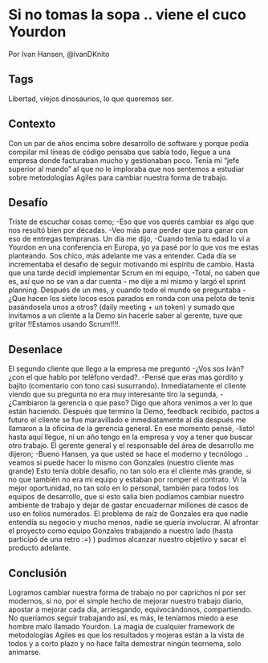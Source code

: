 Si no tomas la sopa .. viene el cuco Yourdon
====
Por Ivan Hansen, @ivanDKnito

Tags
----
Libertad, viejos dinosaurios, lo que queremos ser.

Contexto
------
Con un par de años encima sobre desarrollo de software y porque podía compilar mil líneas de código pensaba que sabía todo, llegue a una empresa donde facturaban mucho y gestionaban poco. Tenía mi “jefe superior al mando” al que no le imploraba que nos sentemos a estudiar sobre metodologías Agiles para cambiar nuestra forma de trabajo. 

Desafío 
-----
Triste de escuchar cosas como; 
-Eso que vos querés cambiar es algo que nos resultó bien por décadas. 
-Veo más para perder que para ganar con eso de entregas tempranas.
Un día me dijo, -Cuando tenía tu edad lo vi a Yourdon en una conferencia en Europa, yo ya pasé por lo que vos me estas planteando. Sos chico, más adelante me vas a entender.
Cada día se incrementaba el desafío de seguir motivando mi espíritu de cambio. Hasta que una tarde decidí implementar Scrum en mi equipo, -Total, no saben que es, así que no se van a dar cuenta - me dije a mi mismo y largó el sprint planning.
Después de un mes, y cuando todo el mundo se preguntaba -¿Que hacen los siete locos esos parados en ronda con una pelota de tenis pasándosela unos a otros? (daily meeting + un token) y sumado que invitamos a un cliente a la Demo sin hacerle saber al gerente, tuve que gritar !!Estamos usando Scrum!!!!. 

Desenlace
-----
El segundo cliente que llego a la empresa me preguntó -¿Vos sos Iván? ¿con el que hablo por teléfono verdad?. -Pensé que eras mas gordito y bajito (comentario con tono casi susurrando). Inmediatamente el cliente viendo que su pregunta no era muy interesante tiro la segunda, -¿Cambiaron la gerencia o que paso? Digo que ahora venimos a ver lo que están haciendo.
Después que termino la Demo, feedback recibido, pactos a futuro el cliente se fue maravillado e inmediatamente al día después me llamaron a la oficina de la gerencia general. En ese momento pensé, -listo! hasta aquí llegue, ni un año tengo en la empresa y voy a tener que buscar otro trabajo.
El gerente general y el responsable del área de desarrollo me dijeron; -Bueno Hansen, ya que usted se hace el moderno y tecnólogo .. veamos si puede hacer lo mismo con Gonzales (nuestro cliente mas grande)
Esto tenía doble desafío, no tan solo era el cliente más grande, si no que también no era mi equipo y estaban por romper el contrato.
Vi la mejor oportunidad, no tan solo en lo personal, también para todos los equipos de desarrollo, que si esto salía bien podíamos cambiar nuestro ambiente de  trabajo y dejar de gastar encuadernar millones de casos de uso en folios numerados. 
El problema de raíz de Gonzales era que nadie entendía su negocio y mucho menos, nadie se quería involucrar. Al afrontar el proyecto como equipo Gonzales trabajando a nuestro lado (hasta participó de una retro :=) ) pudimos alcanzar nuestro objetivo y sacar el producto adelante.


Conclusión
-----
Logramos cambiar nuestra forma de trabajo no por caprichos ni por ser modernos, si no, por el simple hecho de mejorar nuestro trabajo diario, apostar a mejorar cada día, arriesgando, equivocándonos, compartiendo. No queríamos seguir trabajando así, es más, le teníamos miedo a ese hombre malo llamado Yourdon. 
La magia de cualquier framework de metodologías Agiles es que los resultados y mojeras están a la vista de todos y a corto plazo y no hace falta demostrar ningún teornema, solo animarse. 